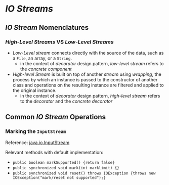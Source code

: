 # *IO Streams*
## *IO Stream* Nomenclatures
### *High-Level Streams* VS *Low-Level Streams*
* *Low-Level stream* connects directly with the source of the data, such as a `File`, an array, or a `String`. 
	* in the context of *decorator* design pattern, *low-level stream* refers to the *concrete component*
* *High-level Stream* is built on top of another *stream* using *wrapping*, the process by which an instance is passed to the constructor of another class and operations on the resulting instance are filtered and applied to the original instance.
	* in the context of *decorator* design pattern, *high-level stream* refers to the *decorator* and the *concrete decorator*
## Common *IO Stream* Operations
### Marking the `InputStream`
Reference: [java.io.InputStream](http://grepcode.com/file/repository.grepcode.com/java/root/jdk/openjdk/8u40-b25/java/io/InputStream.java)

Relevant methods with default implementation:
* `public boolean markSupported() {return false}`
* `public synchronized void mark(int marklimit) {}`
* `public synchronized void reset() throws IOException {throws new IOException("mark/reset not supported");}`



